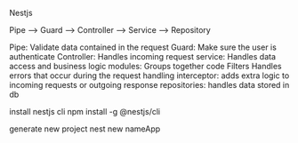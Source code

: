 Nestjs

Pipe --> Guard --> Controller --> Service --> Repository

Pipe: Validate data contained in the request
Guard: Make sure the user is authenticate
Controller: Handles incoming request
service: Handles data access and business logic
modules: Groups together code
Filters Handles errors that occur during the request handling
interceptor: adds extra logic to incoming requests or outgoing response
repositories: handles data stored in db

install nestjs cli
npm install -g @nestjs/cli

generate new project
nest new nameApp
